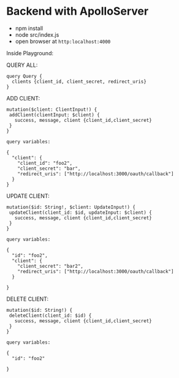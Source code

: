 # Backend with ApolloServer

- npm install
- node src/index.js
- open browser at `http:localhost:4000`

Inside Playground:

QUERY ALL:
```
query Query {
  clients {client_id, client_secret, redirect_uris}
}
```


ADD CLIENT:
```
mutation($client: ClientInput!) {
 addClient(clientInput: $client) {
   success, message, client {client_id,client_secret}
 }
}

query variables:

{
  "client": {
  	"client_id": "foo2",
    "client_secret": "bar",
    "redirect_uris": ["http://localhost:3000/oauth/callback"]
  }
}

```

UPDATE CLIENT:
```
mutation($id: String!, $client: UpdateInput!) {
 updateClient(client_id: $id, updateInput: $client) {
   success, message, client {client_id,client_secret}
 }
}

query variables:

{
  "id": "foo2", 
  "client": {
    "client_secret": "bar2",
    "redirect_uris": ["http://localhost:3000/oauth/callback"]
  }
  
}

```


DELETE CLIENT:
```
mutation($id: String!) {
 deleteClient(client_id: $id) {
   success, message, client {client_id,client_secret}
 }
}

query variables:

{
  "id": "foo2"
  
}

```










